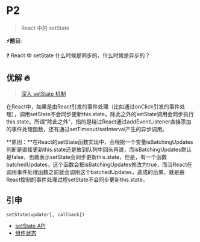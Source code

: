 # P2

> React 中的 setState

**⚡题目**:

❓ React 中 setState 什么时候是同步的，什么时候是异步的？

## 优解 🔥

> [深入 setState 机制](https://github.com/sisterAn/blog/issues/26)

在React中，如果是由React引发的事件处理（比如通过onClick引发的事件处理），调用setState不会同步更新this.state，除此之外的setState调用会同步执行this.state。所谓“除此之外”，指的是绕过React通过addEventListener直接添加的事件处理函数，还有通过setTimeout/setInterval产生的异步调用。

**原因：**在React的setState函数实现中，会根据一个变量isBatchingUpdates判断是直接更新this.state还是放到队列中回头再说，而isBatchingUpdates默认是false，也就表示setState会同步更新this.state，但是，有一个函数batchedUpdates，这个函数会把isBatchingUpdates修改为true，而当React在调用事件处理函数之前就会调用这个batchedUpdates，造成的后果，就是由React控制的事件处理过程setState不会同步更新this.state。

## 引申

`setState(updater[, callback])`

- [setState API](https://zh-hans.reactjs.org/docs/react-component.html#setstate)
- [组件状态](https://zh-hans.reactjs.org/docs/faq-state.html#when-is-setstate-asynchronous)

